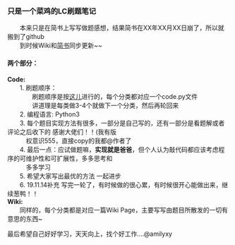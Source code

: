 ### 只是一个菜鸡的LC刷题笔记  

　　本来只是在简书上写写做题感想，结果简书在XX年XX月XX日崩了，所以就搬到了github  
　　到时候Wiki和[简书]()同步更新~~ 
#### 两个部分：  
**Code:**   
　　1. 刷题顺序：  
　　　　刷题顺序是按[这儿](https://cspiration.com/leetcodeClassification#10303)进行的，每个分类都对应一个code.py文件    
　　　　讲道理是每类做3-4个就做下一个分类，然后再轮回来  
　　2. 编程语言: Python3  
　　3. 每个题目实现方法有很多，一部分是自己写的，还有一部分是看题解或者评论之后收下的 感谢大佬们！！(我有版  
  　　　权意识555，直接copy的我都@作者了  
　　4. 最后一点：应试做题嘛，**实现就是爸爸**，但个人认为敲代码都应该考虑程序的可维护性和可扩展性，多多思考和  
  　　　多多学习  
　　5. 希望大家写出最优的方法 一起进步  
　　6. 19.11.14补充 写完一轮了，有时候做的很心累，有时候很开心能做出来，继续葱鸭！！  
**Wiki:**  
　　同样的，每个分类都是对应一篇Wiki Page，主要写写由题目所散发的一切有意思的东西~   

最后希望自己好好学习，天天向上，找个好工作....@amilyxy
